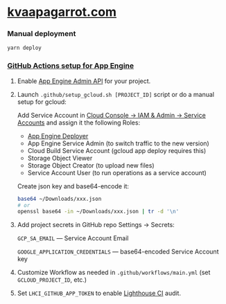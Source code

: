 # [kvaapagarrot.com](https://kvaapagarrot.com)


### Manual deployment

```bash
yarn deploy
```

### [GitHub Actions setup for App Engine](https://github.com/GoogleCloudPlatform/github-actions/tree/master/setup-gcloud)

1. Enable [App Engine Admin API](https://console.developers.google.com/apis/api/appengine.googleapis.com/overview) for your project.

2. Launch `.github/setup_gcloud.sh [PROJECT_ID]` script or do a manual setup for gcloud:

    Add Service Account in [Cloud Console → IAM & Admin → Service Accounts](https://console.cloud.google.com/iam-admin/serviceaccounts) and assign it the following Roles:

    - [App Engine Deployer](https://cloud.google.com/appengine/docs/standard/python/roles#separation_of_deployment_and_traffic_routing_duties)
    - App Engine Service Admin (to switch traffic to the new version)
    - Cloud Build Service Account (gcloud app deploy requires this)
    - Storage Object Viewer
    - Storage Object Creator (to upload new files)
    - Service Account User (to run operations as a service account)

    Create json key and base64-encode it:

    ```bash
    base64 ~/Downloads/xxx.json
    # or
    openssl base64 -in ~/Downloads/xxx.json | tr -d '\n'
    ```

3. Add project secrets in GitHub repo Settings → Secrets:

    `GCP_SA_EMAIL` — Service Account Email

    `GOOGLE_APPLICATION_CREDENTIALS` — base64-encoded Service Account key

4. Customize Workflow as needed in `.github/workflows/main.yml` (set `GCLOUD_PROJECT_ID`, etc.)

5. Set `LHCI_GITHUB_APP_TOKEN` to enable [Lighthouse CI](https://github.com/apps/lighthouse-ci) audit.
